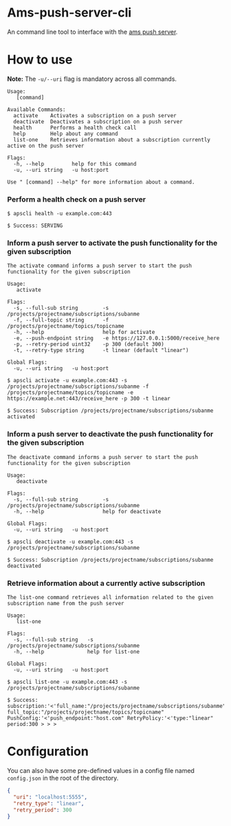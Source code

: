# Ams-push-server-cli

An command line tool to interface with the [ams push server](https://github.com/ARGOeu/ams-push-server).

# How to use
**Note:** The `-u/--uri` flag is mandatory across all commands.
```commandline
Usage:
   [command]

Available Commands:
  activate    Activates a subscription on a push server
  deactivate  Deactivates a subscription on a push server
  health      Performs a health check call
  help        Help about any command
  list-one    Retrieves information about a subscription currently active on the push server

Flags:
  -h, --help         help for this command
  -u, --uri string   -u host:port

Use " [command] --help" for more information about a command.
```

### Perform a health check on a push server
```commandline
$ apscli health -u example.com:443
```
```commandline
$ Success: SERVING
```

### Inform a push server to activate the push functionality for the given subscription

```commandline
The activate command informs a push server to start the push functionality for the given subscription

Usage:
   activate

Flags:
  -s, --full-sub string        -s /projects/projectname/subscriptions/subanme
  -f, --full-topic string      -f /projects/projectname/topics/topicname
  -h, --help                   help for activate
  -e, --push-endpoint string   -e https://127.0.0.1:5000/receive_here
  -p, --retry-period uint32    -p 300 (default 300)
  -t, --retry-type string      -t linear (default "linear")

Global Flags:
  -u, --uri string   -u host:port
```



```commandline
$ apscli activate -u example.com:443 -s /projects/projectname/subscriptions/subanme -f /projects/projectname/topics/topicname -e https://example.net:443/receive_here -p 300 -t linear
```
```commandline
$ Success: Subscription /projects/projectname/subscriptions/subanme activated
```


### Inform a push server to deactivate the push functionality for the given subscription

```commandline
The deactivate command informs a push server to start the push functionality for the given subscription

Usage:
   deactivate

Flags:
  -s, --full-sub string        -s /projects/projectname/subscriptions/subanme
  -h, --help                   help for deactivate

Global Flags:
  -u, --uri string   -u host:port
```

```commandline
$ apscli deactivate -u example.com:443 -s /projects/projectname/subscriptions/subanme 
```
```commandline
$ Success: Subscription /projects/projectname/subscriptions/subanme deactivated
```

### Retrieve information about a currently active subscription

```commandline
The list-one command retrieves all information related to the given subscription name from the push server

Usage:
   list-one

Flags:
  -s, --full-sub string   -s /projects/projectname/subscriptions/subanme
  -h, --help              help for list-one

Global Flags:
  -u, --uri string   -u host:port
```

```commandline
$ apscli list-one -u example.com:443 -s /projects/projectname/subscriptions/subanme 
```
```commandline
$ Success: subscription:'<'full_name:"/projects/projectname/subscriptions/subanme" full_topic:"/projects/projectname/topics/topicname" PushConfig:'<'push_endpoint:"host.com" RetryPolicy:'<'type:"linear" period:300 > > >
```


# Configuration

You can also have some pre-defined values in a config file named `config.json` in the root of the directory.
```json
{
  "uri": "localhost:5555", 
  "retry_type": "linear",
  "retry_period": 300
}
```